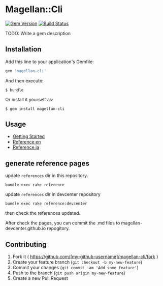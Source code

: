 # Magellan::Cli

[![Gem Version](https://badge.fury.io/rb/magellan-cli.png)](https://rubygems.org/gems/magellan-cli) [![Build Status](https://secure.travis-ci.org/tengine/magellan-cli.png)](https://travis-ci.org/tengine/magellan-cli)

TODO: Write a gem description

## Installation

Add this line to your application's Gemfile:

```ruby
gem 'magellan-cli'
```

And then execute:

    $ bundle

Or install it yourself as:

    $ gem install magellan-cli


## Usage

- [Getting Started](http://devcenter.magellanic-clouds.com/getting-started/)
- [Reference en](reference/en/index.md)
- [Reference ja](reference/ja/index.md)


## generate reference pages

update `references` dir in this repository.

```
bundle exec rake reference
```

update `references` dir in devcenter repository


```
bundle exec rake reference:devcenter
```

then check the references updated.

After check the pages, you can commit the .md files to magellan-devcenter.github.io repogitory.


## Contributing

1. Fork it ( https://github.com/[my-github-username]/magellan-cli/fork )
2. Create your feature branch (`git checkout -b my-new-feature`)
3. Commit your changes (`git commit -am 'Add some feature'`)
4. Push to the branch (`git push origin my-new-feature`)
5. Create a new Pull Request
